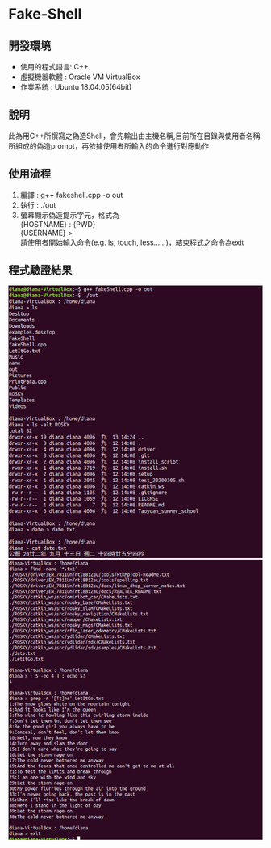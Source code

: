 # Fake-Shell

## 開發環境
- 使用的程式語言: C++
- 虛擬機器軟體 : Oracle VM VirtualBox
- 作業系統 : Ubuntu 18.04.05(64bit)

## 說明
此為用C++所撰寫之偽造Shell，會先輸出由主機名稱,目前所在目錄與使用者名稱所組成的偽造prompt，再依據使用者所輸入的命令進行對應動作

## 使用流程
1. 編譯 : g++ fakeshell.cpp -o out 
2. 執行 : ./out
3. 螢幕顯示偽造提示字元，格式為  
	{HOSTNAME} : {PWD}  
    {USERNAME} >  
	請使用者開始輸入命令(e.g. ls, touch, less......)，結束程式之命令為exit  

## 程式驗證結果
![image](https://github.com/YunTing-Lee/Fake-Shell/blob/main/Picture/1.PNG)
![image](https://github.com/YunTing-Lee/Fake-Shell/blob/main/Picture/2.PNG)
